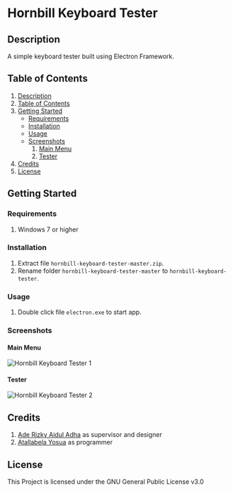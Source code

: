 # Hornbill Keyboard Tester

## Description

A simple keyboard tester built using Electron Framework.

## Table of Contents

1. [Description](#description)
2. [Table of Contents](#table-of-contents)
3. [Getting Started](#getting-started)
   - [Requirements](#requirements)
   - [Installation](#installation)
   - [Usage](#usage)
   - [Screenshots](#screenshots)
     1. [Main Menu](#main-menu)
     2. [Tester](#tester)
4. [Credits](#credits)
5. [License](#license)

## Getting Started

### Requirements

1. Windows 7 or higher

### Installation

1. Extract file ```hornbill-keyboard-tester-master.zip```.
2. Rename folder ```hornbill-keyboard-tester-master``` to ```hornbill-keyboard-tester```.

### Usage

1. Double click file ```electron.exe``` to start app.

### Screenshots

#### Main Menu
   ![Hornbill Keyboard Tester 1](https://justanaivedreamer.files.wordpress.com/2019/09/capture.png)
#### Tester
   ![Hornbill Keyboard Tester 2](https://justanaivedreamer.files.wordpress.com/2019/09/capture-1.png)

## Credits

1. [Ade Rizky Aidul Adha](https://github.com/sixtynine-neko) as supervisor and designer
2. [Atallabela Yosua](https://github.com/A-Naive-Dreamer) as programmer

## License

This Project is licensed under the GNU General Public License v3.0
